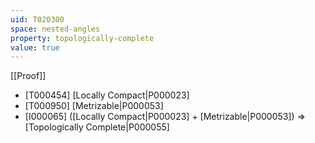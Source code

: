 ```yaml
---
uid: T020300
space: nested-angles
property: topologically-complete
value: true
---
```

[[Proof]]

* [T000454] [Locally Compact|P000023]
* [T000950] [Metrizable|P000053]
* [I000065] ([Locally Compact|P000023] + [Metrizable|P000053]) => [Topologically Complete|P000055]

